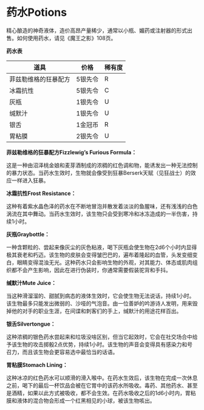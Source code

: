 # 药水Potions

精心酿造的神奇液体，造价高昂产量稀少，通常以小瓶、媚药或注射器的形式出售。如何使用药水，请见《魔王之影》108页。

**药水表**

<table>
<thead>
<tr class="header">
<th>道具</th>
<th>价格</th>
<th>稀有度</th>
</tr>
</thead>
<tbody>
<tr class="odd">
<td>菲兹勒维格的狂暴配方</td>
<td>5银先令</td>
<td>R</td>
</tr>
<tr class="even">
<td>冰霜抗性</td>
<td>5银先令</td>
<td>C</td>
</tr>
<tr class="odd">
<td>灰瓶</td>
<td>1银先令</td>
<td>U</td>
</tr>
<tr class="even">
<td>缄默汁</td>
<td>1银先令</td>
<td>U</td>
</tr>
<tr class="odd">
<td>银舌</td>
<td>1金冠币</td>
<td>R</td>
</tr>
<tr class="even">
<td>胃粘膜</td>
<td>2银先令</td>
<td>U</td>
</tr>
</tbody>
</table>

**菲兹勒维格的狂暴配方Fizzlewig’s Furious Formula：**

这是一种由沼泽桃金娘和麦芽酒制成的浓稠的红色调和物，能诱发出一种无法控制的暴力状态。当药水生效时，生物就会像受到狂暴Berserk天赋（见狂战士）的效应一样进入狂暴。

**冰霜抗性Frost Resistance：**

这种有着紫水晶色泽的药水在不断地冒泡并散发着淡淡的鱼腥味，还有浅浅的白色涡流在其中舞动。当药水生效时，该生物只会受到寒冷和冰冻造成的一半伤害，持续1小时。

**灰瓶Graybottle：**

一种含颗粒的、尝起来像灰尘的灰色粘液，喝下灰瓶会使生物在2d6个小时内显得极其衰老和朽迈。该生物的皮肤会变得皱巴巴的，遍布着隆起的血管，头发变细变白，眼睛变得混浊无光。这种药水只会影响生物的外观，对其能力、体态或肌肉组织都不会产生影响，因此在进行伪装时，你通常需要假装驼背和手抖。

**缄默汁Mute Juice：**

当这种滑溜溜的、甜腻到病态的液体生效时，它会使生物无法说话，持续1小时。该生物最多只能发出微弱的、沙哑的气泡音。由一位善妒的吟游诗人发明，用来毁掉他的对手的职业生涯，在间谍和刺客们的手上，缄默汁的用途花样百出。

**银舌Silvertongue：**

这种浓稠的银色药水尝起来和垃圾没啥区别，但当它起效时，它会在社交场合中给予该生物的攻击掷骰2点优势，持续1小时。该生物的声音会变得具有感染力和号召力，而且该生物会更容易选中最恰当的话语。

**胃粘膜Stomach Lining：**

这种冰凉的红色药水可以顺滑的滑入喉中。在药水生效后，该生物在完成一次休息之前，喝下的最后一杯饮品会被在它胃中的该药水所吸收。毒药、其他药水、甚至是酒精，如果以此方式被吸收，都不会生效。在药水吸收之后的1d6小时内，胃粘膜和液体的混合物会形成一个红黑相见的小球，被该生物咳出。
